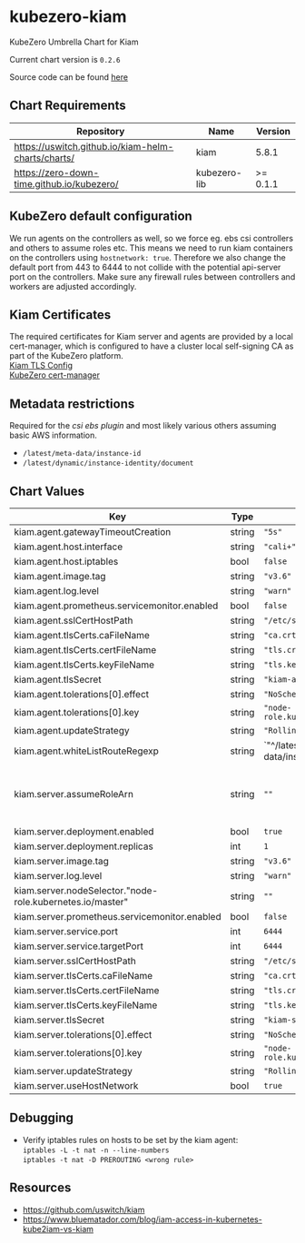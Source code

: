 kubezero-kiam
=============
KubeZero Umbrella Chart for Kiam

Current chart version is `0.2.6`

Source code can be found [here](https://kubezero.com)

## Chart Requirements

| Repository | Name | Version |
|------------|------|---------|
| https://uswitch.github.io/kiam-helm-charts/charts/ | kiam | 5.8.1 |
| https://zero-down-time.github.io/kubezero/ | kubezero-lib | >= 0.1.1 |

## KubeZero default configuration
We run agents on the controllers as well, so we force eg. ebs csi controllers and others to assume roles etc.
This means we need to run kiam containers on the controllers using `hostnetwork: true`.
Therefore we also change the default port from 443 to 6444 to not collide with the potential api-server port on the controllers.
Make sure any firewall rules between controllers and workers are adjusted accordingly.

## Kiam Certificates
The required certificates for Kiam server and agents are provided by a local cert-manager, which is configured to have a cluster local self-signing CA as part of the KubeZero platform.  
[Kiam TLS Config](https://github.com/uswitch/kiam/blob/master/docs/TLS.md#cert-manager)  
[KubeZero cert-manager](../kubezero-cert-manager/README.md)

## Metadata restrictions
Required for the *csi ebs plugin* and most likely various others assuming basic AWS information.

- `/latest/meta-data/instance-id`
- `/latest/dynamic/instance-identity/document`

## Chart Values

| Key | Type | Default | Description |
|-----|------|---------|-------------|
| kiam.agent.gatewayTimeoutCreation | string | `"5s"` |  |
| kiam.agent.host.interface | string | `"cali+"` |  |
| kiam.agent.host.iptables | bool | `false` |  |
| kiam.agent.image.tag | string | `"v3.6"` |  |
| kiam.agent.log.level | string | `"warn"` |  |
| kiam.agent.prometheus.servicemonitor.enabled | bool | `false` |  |
| kiam.agent.sslCertHostPath | string | `"/etc/ssl/certs"` |  |
| kiam.agent.tlsCerts.caFileName | string | `"ca.crt"` |  |
| kiam.agent.tlsCerts.certFileName | string | `"tls.crt"` |  |
| kiam.agent.tlsCerts.keyFileName | string | `"tls.key"` |  |
| kiam.agent.tlsSecret | string | `"kiam-agent-tls"` |  |
| kiam.agent.tolerations[0].effect | string | `"NoSchedule"` |  |
| kiam.agent.tolerations[0].key | string | `"node-role.kubernetes.io/master"` |  |
| kiam.agent.updateStrategy | string | `"RollingUpdate"` |  |
| kiam.agent.whiteListRouteRegexp | string | `"^/latest/(meta-data/instance-id|dynamic)"` |  |
| kiam.server.assumeRoleArn | string | `""` |  kiam server IAM role to assume, required as we run the agents next to the servers normally, eg. arn:aws:iam::123456789012:role/kiam-server-role |
| kiam.server.deployment.enabled | bool | `true` |  |
| kiam.server.deployment.replicas | int | `1` |  |
| kiam.server.image.tag | string | `"v3.6"` |  |
| kiam.server.log.level | string | `"warn"` |  |
| kiam.server.nodeSelector."node-role.kubernetes.io/master" | string | `""` |  |
| kiam.server.prometheus.servicemonitor.enabled | bool | `false` |  |
| kiam.server.service.port | int | `6444` |  |
| kiam.server.service.targetPort | int | `6444` |  |
| kiam.server.sslCertHostPath | string | `"/etc/ssl/certs"` |  |
| kiam.server.tlsCerts.caFileName | string | `"ca.crt"` |  |
| kiam.server.tlsCerts.certFileName | string | `"tls.crt"` |  |
| kiam.server.tlsCerts.keyFileName | string | `"tls.key"` |  |
| kiam.server.tlsSecret | string | `"kiam-server-tls"` |  |
| kiam.server.tolerations[0].effect | string | `"NoSchedule"` |  |
| kiam.server.tolerations[0].key | string | `"node-role.kubernetes.io/master"` |  |
| kiam.server.updateStrategy | string | `"RollingUpdate"` |  |
| kiam.server.useHostNetwork | bool | `true` |  |

## Debugging
- Verify iptables rules on hosts to be set by the kiam agent:  
  `iptables -L -t nat -n --line-numbers`  
  `iptables -t nat -D PREROUTING <wrong rule>`

## Resources
- https://github.com/uswitch/kiam
- https://www.bluematador.com/blog/iam-access-in-kubernetes-kube2iam-vs-kiam
